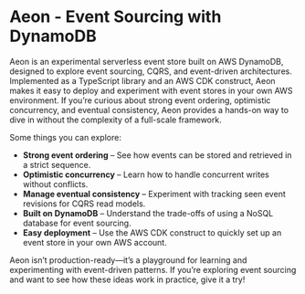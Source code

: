 # Aeon - Event Sourcing with DynamoDB

Aeon is an experimental serverless event store built on AWS DynamoDB, designed to explore event sourcing, CQRS, and event-driven architectures. Implemented as a TypeScript library and an AWS CDK construct, Aeon makes it easy to deploy and experiment with event stores in your own AWS environment. If you’re curious about strong event ordering, optimistic concurrency, and eventual consistency, Aeon provides a hands-on way to dive in without the complexity of a full-scale framework.

Some things you can explore:

* **Strong event ordering** – See how events can be stored and retrieved in a strict sequence.
* **Optimistic concurrency** – Learn how to handle concurrent writes without conflicts.
* **Manage eventual consistency** – Experiment with tracking seen event revisions for CQRS read models.
* **Built on DynamoDB** – Understand the trade-offs of using a NoSQL database for event sourcing.
* **Easy deployment** – Use the AWS CDK construct to quickly set up an event store in your own AWS account.

Aeon isn’t production-ready—it’s a playground for learning and experimenting with event-driven patterns. If you’re exploring event sourcing and want to see how these ideas work in practice, give it a try!

